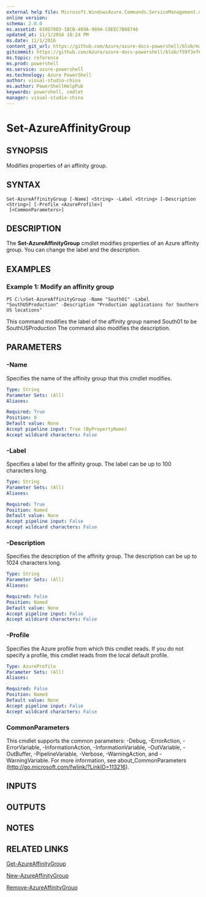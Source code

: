 ```yaml
---
external help file: Microsoft.WindowsAzure.Commands.ServiceManagement.dll-Help.xml
online version: 
schema: 2.0.0
ms.assetid: 638D7003-1BCB-409A-989A-C8EEC7B80746
updated_at: 11/1/2016 10:24 PM
ms.date: 11/1/2016
content_git_url: https://github.com/Azure/azure-docs-powershell/blob/master/azureps-cmdlets-docs/ServiceManagement/Azure.Service/v0.9.8/Set-AzureAffinityGroup.md
gitcommit: https://github.com/Azure/azure-docs-powershell/blob/f59f3ef60bc592383812213e69fd77ba950759ed/azureps-cmdlets-docs/ServiceManagement/Azure.Service/v0.9.8/Set-AzureAffinityGroup.md
ms.topic: reference
ms.prod: powershell
ms.service: azure-powershell
ms.technology: Azure PowerShell
author: visual-studio-china
ms.author: PowerShellHelpPub
keywords: powershell, cmdlet
manager: visual-studio-china
---
```


# Set-AzureAffinityGroup

## SYNOPSIS
Modifies properties of an affinity group.

## SYNTAX

```
Set-AzureAffinityGroup [-Name] <String> -Label <String> [-Description <String>] [-Profile <AzureProfile>]
 [<CommonParameters>]
```

## DESCRIPTION
The **Set-AzureAffinityGroup** cmdlet modifies properties of an Azure affinity group.
You can change the label and the description.

## EXAMPLES

### Example 1: Modify an affinity group
```
PS C:\>Set-AzureAffinityGroup -Name "South01" -Label "SouthUSProduction" -Description "Production applications for Southern US locations"
```

This command modifies the label of the affinity group named South01 to be SouthUSProduction The command also modifies the description.

## PARAMETERS

### -Name
Specifies the name of the affinity group that this cmdlet modifies.

```yaml
Type: String
Parameter Sets: (All)
Aliases: 

Required: True
Position: 0
Default value: None
Accept pipeline input: True (ByPropertyName)
Accept wildcard characters: False
```

### -Label
Specifies a label for the affinity group.
The label can be up to 100 characters long.

```yaml
Type: String
Parameter Sets: (All)
Aliases: 

Required: True
Position: Named
Default value: None
Accept pipeline input: False
Accept wildcard characters: False
```

### -Description
Specifies the description of the affinity group.
The description can be up to 1024 characters long.

```yaml
Type: String
Parameter Sets: (All)
Aliases: 

Required: False
Position: Named
Default value: None
Accept pipeline input: False
Accept wildcard characters: False
```

### -Profile
Specifies the Azure profile from which this cmdlet reads.
If you do not specify a profile, this cmdlet reads from the local default profile.

```yaml
Type: AzureProfile
Parameter Sets: (All)
Aliases: 

Required: False
Position: Named
Default value: None
Accept pipeline input: False
Accept wildcard characters: False
```

### CommonParameters
This cmdlet supports the common parameters: -Debug, -ErrorAction, -ErrorVariable, -InformationAction, -InformationVariable, -OutVariable, -OutBuffer, -PipelineVariable, -Verbose, -WarningAction, and -WarningVariable. For more information, see about_CommonParameters (http://go.microsoft.com/fwlink/?LinkID=113216).

## INPUTS

## OUTPUTS

## NOTES

## RELATED LINKS

[Get-AzureAffinityGroup](xref:ServiceManagement/Azure.Service/v0.9.8/Get-AzureAffinityGroup.md)

[New-AzureAffinityGroup](xref:ServiceManagement/Azure.Service/v0.9.8/New-AzureAffinityGroup.md)

[Remove-AzureAffinityGroup](xref:ServiceManagement/Azure.Service/v0.9.8/Remove-AzureAffinityGroup.md)


